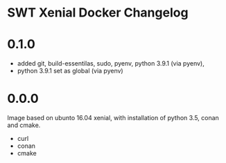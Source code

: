 # SWT Xenial Docker Changelog

# 0.1.0
- added git, build-essentilas, sudo, pyenv, python 3.9.1 (via pyenv),  
- python 3.9.1 set as global (via pyenv)

# 0.0.0
Image based on ubunto 16.04 xenial, with installation of python 3.5, conan and cmake.
- curl
- conan
- cmake